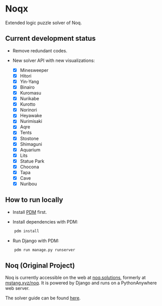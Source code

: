 # Noqx

Extended logic puzzle solver of Noq.

## Current development status

- Remove redundant codes.

- New solver API with new visualizations:

  - [x] Minesweeper
  - [x] Hitori
  - [x] Yin-Yang
  - [x] Binairo
  - [x] Kuromasu
  - [x] Nurikabe
  - [x] Kurotto
  - [x] Norinori
  - [x] Heyawake
  - [x] Nurimisaki
  - [x] Aqre
  - [x] Tents
  - [x] Stostone
  - [x] Shimaguni
  - [x] Aquarium
  - [x] Lits
  - [x] Statue Park
  - [x] Chocona
  - [x] Tapa
  - [x] Cave
  - [x] Nuribou

## How to run locally

- Install [PDM](https://pdm-project.org/latest/) first.

- Install dependencies with PDM:

```bash
    pdm install
```

- Run Django with PDM:

```bash
    pdm run manage.py runserver
```

## Noq (Original Project)

Noq is currently accessible on the web at [noq.solutions](https://www.noq.solutions/), formerly at [mstang.xyz/noq](https://www.mstang.xyz/noq). It is powered by Django and runs on a PythonAnywhere web server.

The solver guide can be found [here](./solvers/utils/README.md).
